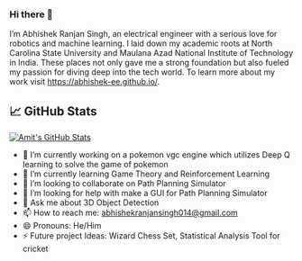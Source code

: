 ### Hi there 👋
 I’m Abhishek Ranjan Singh, an electrical engineer with a serious love for robotics and machine learning. I laid down my academic roots at North Carolina State University and Maulana Azad National Institute of Technology in India. These places not only gave me a strong foundation but also fueled my passion for diving deep into the tech world. To learn more about my work visit https://abhishek-ee.github.io/.

## &#x1f4c8; GitHub Stats
<a href="https://github.com/Abhishek-EE">
  <img align="center" src="https://github-readme-stats.vercel.app/api?username=Abhishek-EE&show_icons=true&line_height=27&count_private=true&title_color=ffffff&text_color=c9cacc&icon_color=2bbc8a&bg_color=1d1f21" alt="Amit's GitHub Stats" />
</a>

- 🔭 I’m currently working on a pokemon vgc engine which utilizes Deep Q learning to solve the game of pokemon
- 🌱 I’m currently learning Game Theory and Reinforcement Learning
- 👯 I’m looking to collaborate on Path Planning Simulator
- 🤔 I’m looking for help with make a GUI for Path Planning Simulator
- 💬 Ask me about 3D Object Detection
- 📫 How to reach me: abhishekranjansingh014@gmail.com
- 😄 Pronouns: He/Him
- ⚡ Future project Ideas: Wizard Chess Set, Statistical Analysis Tool for cricket
<!-- - ⚡ Fun fact:  -->

